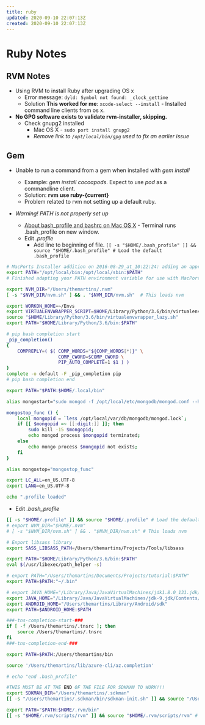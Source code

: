 ```yaml
---
title: ruby
updated: 2020-09-10 22:07:13Z
created: 2020-09-10 22:07:13Z
---
```


# Ruby Notes

## RVM Notes
* Using RVM to install Ruby after upgrading OS x
    * Error message: ```dyld: Symbol not found: _clock_gettime```
    * Solution __This worked for me__: ```xcode-select --install``` - Installed command line clients from os x.
* **No GPG software exists to validate rvm-installer, skipping.**
    * Check gnupg2 installed
        * Mac OS X - `sudo port install gnupg2`
        * *Remove link to `/opt/local/bin/gpg` used to fix an earlier issue*

## Gem
* Unable to run a command from a gem when installed with *gem install*
    * Example: *gem install cocoapods*. Expect to use *pod* as a commandline client.
    * Solution: **rvm use ruby-{current}**
    * Problem related to rvm not setting up a default ruby.

* *Warning! PATH is not properly set up*
    * [About bash_profile and bashrc on Mac OS X](http://scriptingosx.com/2017/04/about-bash_profile-and-bashrc-on-macos/) - Terminal runs .bash_profile on new window.
    * Edit *.profile*
        * Add line to beginning of file. `[[ -s "$HOME/.bash_profile" ]] && source "$HOME/.bash_profile" # Load the default .bash_profile`
```bash
# MacPorts Installer addition on 2016-08-29_at_10:22:24: adding an appropriate PATH variable for use with MacPorts.
export PATH="/opt/local/bin:/opt/local/sbin:$PATH"
# Finished adapting your PATH environment variable for use with MacPorts.

export NVM_DIR="/Users/themartins/.nvm"
[ -s "$NVM_DIR/nvm.sh" ] && . "$NVM_DIR/nvm.sh"  # This loads nvm

export WORKON_HOME=~/Envs
export VIRTUALENVWRAPPER_SCRIPT=$HOME/Library/Python/3.6/bin/virtualenvwrapper.sh
source "$HOME/Library/Python/3.6/bin/virtualenvwrapper_lazy.sh"
export PATH="$HOME/Library/Python/3.6/bin:$PATH"

# pip bash completion start
_pip_completion()
{
    COMPREPLY=( $( COMP_WORDS="${COMP_WORDS[*]}" \
                   COMP_CWORD=$COMP_CWORD \
                   PIP_AUTO_COMPLETE=1 $1 ) )
}
complete -o default -F _pip_completion pip
# pip bash completion end

export PATH="$PATH:$HOME/.local/bin"

alias mongostart="sudo mongod -f /opt/local/etc/mongodb/mongod.conf --httpinterface --rest"

mongostop_func () {
	local mongopid = `less /opt/local/var/db/mongodb/mongod.lock`;
	if [[ $mongopid =~ [[:digit:]] ]]; then
		sudo kill -15 $mongopid;
		echo mongod process $mongopid terminated;
	else
		echo mongo process $mongopid not exists;
	fi
}

alias mongostop="mongostop_func"

export LC_ALL=en_US.UTF-8
export LANG=en_US.UTF-8

echo ".profile loaded"


```
* Edit *.bash_profile*
```bash
[[ -s "$HOME/.profile" ]] && source "$HOME/.profile" # Load the default .profile
# export NVM_DIR="$HOME/.nvm"
# [ -s "$NVM_DIR/nvm.sh" ] && . "$NVM_DIR/nvm.sh" # This loads nvm

# Export libsass library
export SASS_LIBSASS_PATH=/Users/themartins/Projects/Tools/libsass

export PATH="$HOME/Library/Python/3.6/bin:$PATH"
eval $(/usr/libexec/path_helper -s)

# export PATH="/Users/themartins/Documents/Projects/tutorial:$PATH"
export PATH=$PATH:"~/.bin"

# export JAVA_HOME="/Library/Java/JavaVirtualMachines/jdk1.8.0_131.jdk/Contents/Home"
export JAVA_HOME="/Library/Java/JavaVirtualMachines/jdk-9.jdk/Contents/Home"
export ANDROID_HOME="/Users/themartins/Library/Android/sdk"
export PATH=$ANDROID_HOME:$PATH

###-tns-completion-start-###
if [ -f /Users/themartins/.tnsrc ]; then 
    source /Users/themartins/.tnsrc 
fi
###-tns-completion-end-###

export PATH=$PATH:/Users/themartins/bin

source '/Users/themartins/lib/azure-cli/az.completion'

# echo "end .bash_profile"

#THIS MUST BE AT THE END OF THE FILE FOR SDKMAN TO WORK!!!
export SDKMAN_DIR="/Users/themartins/.sdkman"
[[ -s "/Users/themartins/.sdkman/bin/sdkman-init.sh" ]] && source "/Users/themartins/.sdkman/bin/sdkman-init.sh"

export PATH="$PATH:$HOME/.rvm/bin"
[[ -s "$HOME/.rvm/scripts/rvm" ]] && source "$HOME/.rvm/scripts/rvm" # Load RVM into a shell session *as a function*
```
